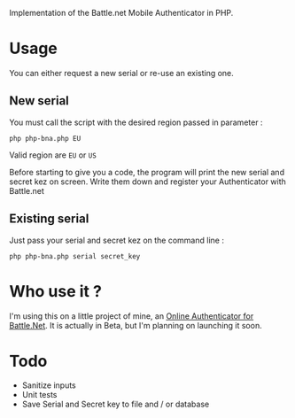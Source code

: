 Implementation of the Battle.net Mobile Authenticator in PHP.

# Usage

You can either request a new serial or re-use an existing one.

## New serial

You must call the script with the desired region passed in parameter :

	php php-bna.php EU

Valid region are `EU` or `US`

Before starting to give you a code, the program will print the new serial and secret kez on screen. Write them down and register your Authenticator with Battle.net

## Existing serial

Just pass your serial and secret kez on the command line :

	php php-bna.php serial secret_key
	
# Who use it ?

I'm using this on a little project of mine, an [Online Authenticator for Battle.Net](http://authenticator.gloump.net/). It is actually in Beta, but I'm planning on launching it soon.

# Todo

* Sanitize inputs
* Unit tests
* Save Serial and Secret key to file and / or database
